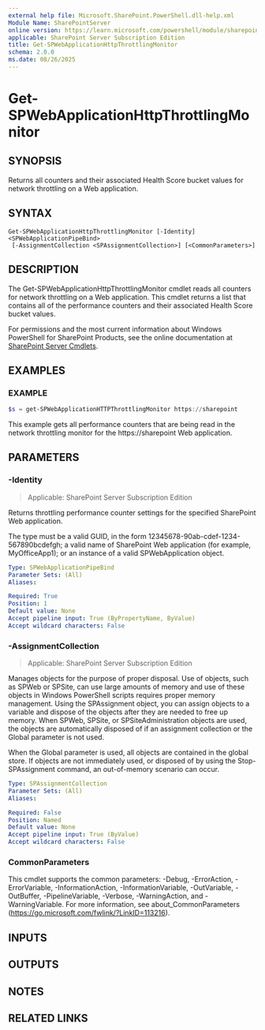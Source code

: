 ```yaml
---
external help file: Microsoft.SharePoint.PowerShell.dll-help.xml
Module Name: SharePointServer
online version: https://learn.microsoft.com/powershell/module/sharepoint-server/get-spwebapplicationhttpthrottlingmonitor
applicable: SharePoint Server Subscription Edition
title: Get-SPWebApplicationHttpThrottlingMonitor
schema: 2.0.0
ms.date: 08/26/2025
---
```


# Get-SPWebApplicationHttpThrottlingMonitor

## SYNOPSIS

Returns all counters and their associated Health Score bucket values for network throttling on a Web application.


## SYNTAX

```
Get-SPWebApplicationHttpThrottlingMonitor [-Identity] <SPWebApplicationPipeBind>
 [-AssignmentCollection <SPAssignmentCollection>] [<CommonParameters>]
```

## DESCRIPTION
The Get-SPWebApplicationHttpThrottlingMonitor cmdlet reads all counters for network throttling on a Web application.
This cmdlet returns a list that contains all of the performance counters and their associated Health Score bucket values.

For permissions and the most current information about Windows PowerShell for SharePoint Products, see the online documentation at [SharePoint Server Cmdlets](https://learn.microsoft.com/powershell/sharepoint/sharepoint-server/sharepoint-server-cmdlets).

## EXAMPLES

### EXAMPLE
```powershell
$s = get-SPWebApplicationHTTPThrottlingMonitor https://sharepoint
```

This example gets all performance counters that are being read in the network throttling monitor for the https://sharepoint Web application.

## PARAMETERS

### -Identity

> Applicable: SharePoint Server Subscription Edition

Returns throttling performance counter settings for the specified SharePoint Web application.

The type must be a valid GUID, in the form 12345678-90ab-cdef-1234-567890bcdefgh; a valid name of SharePoint Web application (for example, MyOfficeApp1); or an instance of a valid SPWebApplication object.

```yaml
Type: SPWebApplicationPipeBind
Parameter Sets: (All)
Aliases:

Required: True
Position: 1
Default value: None
Accept pipeline input: True (ByPropertyName, ByValue)
Accept wildcard characters: False
```

### -AssignmentCollection

> Applicable: SharePoint Server Subscription Edition

Manages objects for the purpose of proper disposal.
Use of objects, such as SPWeb or SPSite, can use large amounts of memory and use of these objects in Windows PowerShell scripts requires proper memory management.
Using the SPAssignment object, you can assign objects to a variable and dispose of the objects after they are needed to free up memory.
When SPWeb, SPSite, or SPSiteAdministration objects are used, the objects are automatically disposed of if an assignment collection or the Global parameter is not used.

When the Global parameter is used, all objects are contained in the global store.
If objects are not immediately used, or disposed of by using the Stop-SPAssignment command, an out-of-memory scenario can occur.

```yaml
Type: SPAssignmentCollection
Parameter Sets: (All)
Aliases:

Required: False
Position: Named
Default value: None
Accept pipeline input: True (ByValue)
Accept wildcard characters: False
```

### CommonParameters
This cmdlet supports the common parameters: -Debug, -ErrorAction, -ErrorVariable, -InformationAction, -InformationVariable, -OutVariable, -OutBuffer, -PipelineVariable, -Verbose, -WarningAction, and -WarningVariable. For more information, see about_CommonParameters (https://go.microsoft.com/fwlink/?LinkID=113216).

## INPUTS

## OUTPUTS

## NOTES

## RELATED LINKS
